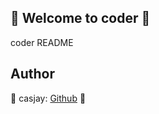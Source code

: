 ## 👋 Welcome to coder 🚀  

coder README  
  
  
## Author  

🤖 casjay: [Github](https://github.com/casjay) 🤖  
